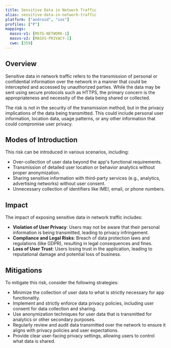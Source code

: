```yaml
---
title: Sensitive Data in Network Traffic
alias: sensitive-data-in-network-traffic
platform: ["android", "ios"]
profiles: ["P"]
mappings:
  masvs-v1: [MSTG-NETWORK-1]
  masvs-v2: [MASVS-PRIVACY-1]
  cwe: [359]
---
```


## Overview

Sensitive data in network traffic refers to the transmission of personal or confidential information over the network in a manner that could be intercepted and accessed by unauthorized parties. While the data may be sent using secure protocols such as HTTPS, the primary concern is the appropriateness and necessity of the data being shared or collected.

The risk is not in the security of the transmission method, but in the privacy implications of the data being transmitted. This could include personal user information, location data, usage patterns, or any other information that could compromise user privacy.

## Modes of Introduction

This risk can be introduced in various scenarios, including:

- Over-collection of user data beyond the app's functional requirements.
- Transmission of detailed user location or behavior analytics without proper anonymization.
- Sharing sensitive information with third-party services (e.g., analytics, advertising networks) without user consent.
- Unnecessary collection of identifiers like IMEI, email, or phone numbers.

## Impact

The impact of exposing sensitive data in network traffic includes:

- **Violation of User Privacy**: Users may not be aware that their personal information is being transmitted, leading to privacy infringement.
- **Compliance and Legal Risks**: Breach of data protection laws and regulations (like GDPR), resulting in legal consequences and fines.
- **Loss of User Trust**: Users losing trust in the application, leading to reputational damage and potential loss of business.

## Mitigations

To mitigate this risk, consider the following strategies:

- Minimize the collection of user data to what is strictly necessary for app functionality.
- Implement and strictly enforce data privacy policies, including user consent for data collection and sharing.
- Use anonymization techniques for user data that is transmitted for analytics or other secondary purposes.
- Regularly review and audit data transmitted over the network to ensure it aligns with privacy policies and user expectations.
- Provide clear user-facing privacy settings, allowing users to control what data is shared.
